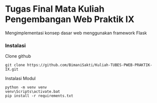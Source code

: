 # Tugas Final Mata Kuliah Pengembangan Web Praktik IX

Mengimplementasi konsep dasar web menggunakan framework Flask

### Instalasi
Clone github
```shell
git clone https://github.com/BimaniSakti/Kuliah-TUBES-PWEB-PRAKTIK-IX.git
```
Instalasi Modul
```shell
python -m venv venv
venv\Scripts\activate.bat
pip install -r requirements.txt
```
